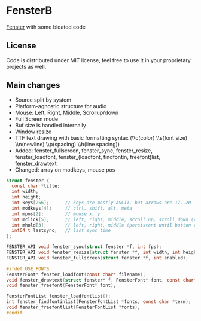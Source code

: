 # FensterB

[Fenster](https://github.com/zserge/fenster) with some bloated code

## License

Code is distributed under MIT license, feel free to use it in your proprietary projects as well.

## Main changes
- Source split by system
- Platform-agnostic structure for audio
- Mouse: Left, Right, Middle, Scrollup/down
- Full Screen mode
- Buf size is handled internally
- Window resize
- TTF text drawing with basic formatting syntax (\\\c(color) \\\s(font size) \\\n(newline)  \\\p(spacing) \\\h(line spacing))
- Added: fenster_fullscreen, fenster_sync, fenster_resize, fenster_loadfont, fenster_(loadfont, findfontin, freefont)list, fenster_drawtext
- Changed: array on modkeys, mouse pos

```C
struct fenster {
  const char *title;
  int width;
  int height;
  int keys[256];      // keys are mostly ASCII, but arrows are 17..20
  int modkeys[4];     // ctrl, shift, alt, meta
  int mpos[2];        // mouse x, y
  int mclick[5];      // left, right, middle, scroll up, scroll down (refreshed after loop)
  int mhold[3];       // left, right, middle (persistent until button release)
  int64_t lastsync;   // last sync time
};

FENSTER_API void fenster_sync(struct fenster *f, int fps);
FENSTER_API void fenster_resize(struct fenster *f, int width, int height);
FENSTER_API void fenster_fullscreen(struct fenster *f, int enabled);

#ifdef USE_FONTS
FensterFont* fenster_loadfont(const char* filename);
void fenster_drawtext(struct fenster* f, FensterFont* font, const char* text, int x, int y);
void fenster_freefont(FensterFont* font);

FensterFontList fenster_loadfontlist();
int fenster_findfontinlist(FensterFontList *fonts, const char *term);
void fenster_freefontlist(FensterFontList *fonts);
#endif
```
